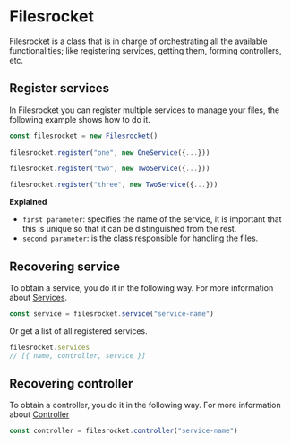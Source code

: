 # Filesrocket

Filesrocket is a class that is in charge of orchestrating all the available functionalities; like registering services, getting them, forming controllers, etc.

## Register services

In Filesrocket you can register multiple services to manage your files, the following example shows how to do it.

```ts
const filesrocket = new Filesrocket()
 
filesrocket.register("one", new OneService({...}))

filesrocket.register("two", new TwoService({...}))

filesrocket.register("three", new TwoService({...}))
```

**Explained**

- `first parameter`: specifies the name of the service, it is important that this is unique so that it can be distinguished from the rest.
- `second parameter`: is the class responsible for handling the files.

## Recovering service

To obtain a service, you do it in the following way. For more information about [Services](/overview/services).

```ts
const service = filesrocket.service("service-name")
```

Or get a list of all registered services.

```ts
filesrocket.services 
// [{ name, controller, service }]
```

## Recovering controller

To obtain a controller, you do it in the following way. For more information about [Controller](/overview/controllers)

```ts
const controller = filesrocket.controller("service-name")
```
